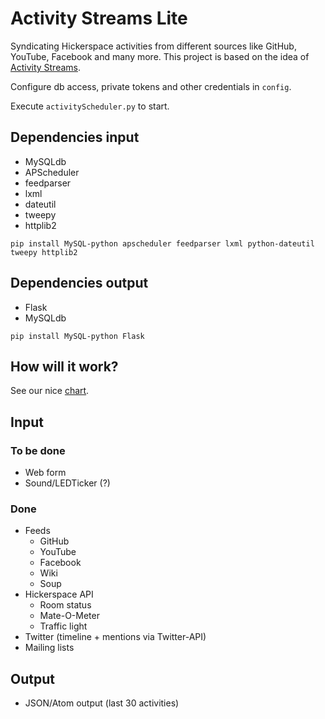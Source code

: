 Activity Streams Lite
=====================

Syndicating Hickerspace activities from different sources like GitHub, YouTube, Facebook and many more.
This project is based on the idea of [Activity Streams](http://activitystrea.ms/).

Configure db access, private tokens and other credentials in `config`.

Execute `activityScheduler.py` to start.

## Dependencies input
* MySQLdb
* APScheduler
* feedparser
* lxml
* dateutil
* tweepy
* httplib2

`pip install MySQL-python apscheduler feedparser lxml python-dateutil tweepy httplib2`

## Dependencies output
* Flask
* MySQLdb

`pip install MySQL-python Flask`

## How will it work?
See our nice [chart](http://hickerspace.org/wiki/Datei:Activitystreams.jpg).

## Input
### To be done
* Web form
* Sound/LEDTicker (?)

### Done
* Feeds
  * GitHub
  * YouTube
  * Facebook
  * Wiki
  * Soup
* Hickerspace API
  * Room status
  * Mate-O-Meter
  * Traffic light
* Twitter (timeline + mentions via Twitter-API)
* Mailing lists

## Output
* JSON/Atom output (last 30 activities)
